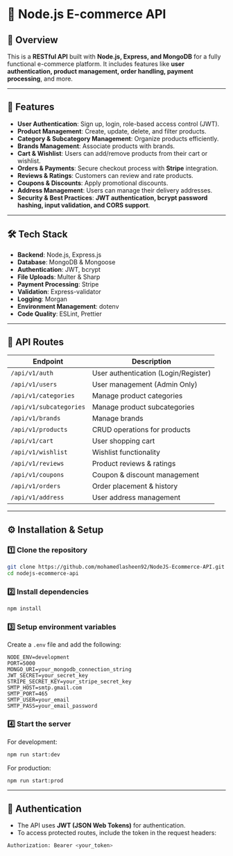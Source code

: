 # 🛒 Node.js E-commerce API  

## 📌 Overview  
This is a **RESTful API** built with **Node.js, Express, and MongoDB** for a fully functional e-commerce platform. It includes features like **user authentication, product management, order handling, payment processing**, and more.

---

## 🚀 Features  
- **User Authentication**: Sign up, login, role-based access control (JWT).  
- **Product Management**: Create, update, delete, and filter products.  
- **Category & Subcategory Management**: Organize products efficiently.  
- **Brands Management**: Associate products with brands.  
- **Cart & Wishlist**: Users can add/remove products from their cart or wishlist.  
- **Orders & Payments**: Secure checkout process with **Stripe** integration.  
- **Reviews & Ratings**: Customers can review and rate products.  
- **Coupons & Discounts**: Apply promotional discounts.  
- **Address Management**: Users can manage their delivery addresses.  
- **Security & Best Practices**: **JWT authentication, bcrypt password hashing, input validation, and CORS support**.  

---

## 🛠️ Tech Stack  
- **Backend**: Node.js, Express.js  
- **Database**: MongoDB & Mongoose  
- **Authentication**: JWT, bcrypt  
- **File Uploads**: Multer & Sharp  
- **Payment Processing**: Stripe  
- **Validation**: Express-validator  
- **Logging**: Morgan  
- **Environment Management**: dotenv  
- **Code Quality**: ESLint, Prettier  

---

## 📂 API Routes  
| Endpoint | Description |
|----------|------------|
| `/api/v1/auth` | User authentication (Login/Register) |
| `/api/v1/users` | User management (Admin Only) |
| `/api/v1/categories` | Manage product categories |
| `/api/v1/subcategories` | Manage product subcategories |
| `/api/v1/brands` | Manage brands |
| `/api/v1/products` | CRUD operations for products |
| `/api/v1/cart` | User shopping cart |
| `/api/v1/wishlist` | Wishlist functionality |
| `/api/v1/reviews` | Product reviews & ratings |
| `/api/v1/coupons` | Coupon & discount management |
| `/api/v1/orders` | Order placement & history |
| `/api/v1/address` | User address management |

---

## ⚙️ Installation & Setup  

### 1️⃣ Clone the repository  
```sh
git clone https://github.com/mohamedlasheen92/NodeJS-Ecommerce-API.git
cd nodejs-ecommerce-api
```

### 2️⃣ Install dependencies  
```sh
npm install
```

### 3️⃣ Setup environment variables  
Create a `.env` file and add the following:  
```env
NODE_ENV=development
PORT=5000
MONGO_URI=your_mongodb_connection_string
JWT_SECRET=your_secret_key
STRIPE_SECRET_KEY=your_stripe_secret_key
SMTP_HOST=smtp.gmail.com
SMTP_PORT=465
SMTP_USER=your_email
SMTP_PASS=your_email_password
```

### 4️⃣ Start the server  
For development:  
```sh
npm run start:dev
```
For production:  
```sh
npm run start:prod
```

---

## 🔑 Authentication  
- The API uses **JWT (JSON Web Tokens)** for authentication.  
- To access protected routes, include the token in the request headers:  
```sh
Authorization: Bearer <your_token>
```
